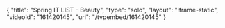 {
    "title": "Spring IT LIST - Beauty",
    "type": "solo",
    "layout": "iframe-static",
    "videoId": "161420145",
    "url": "\/tvpembed\/161420145"
}